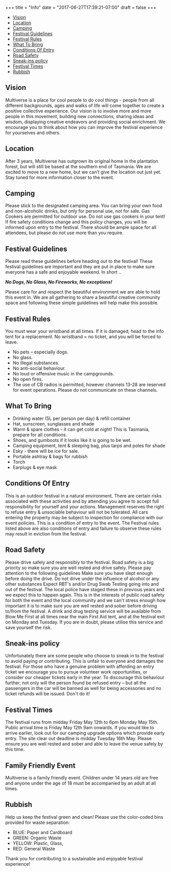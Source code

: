 +++
title = "Info"
date = "2017-06-27T17:39:21-07:00"
draft = false
+++

- [Vision](event/details/#vision)
- [Location](event/details/#location)
- [Camping](event/details/#camping)
- [Festival Guidelines](event/details/#festival-guidelines)
- [Festival Rules](event/details/#festival-rules)
- [What To Bring](event/details/#what-to-bring)
- [Conditions Of Entry](event/details/#conditions-of-entry)
- [Road Safety](event/details/#road-safety)
- [Sneak-ins policy](event/details/#sneak-ins-policy)
- [Festival Times](event/details/#festival-times)
- [Rubbish](event/details/#rubbish)

## Vision

Multiverse is a place for cool people to do cool things - people from all different backgrounds, ages and walks of life will come together to create a positive collective experience. Our vision is to involve more and more people in this movement, building new connections, sharing ideas and wisdom, displaying creative endeavors and providing social enrichment. We encourage you to think about how you can improve the festival experience for yourselves and others.

## Location

After 3 years, Multiverse has outgrown its original home in the plantation forest, but will still be based at the southern end of Tasmania. We are excited to move to a new home, but we can’t give the location out just yet. Stay tuned for more information closer to the event.

## Camping

Please stick to the designated camping area. You can bring your own food and non-alcoholic drinks, but only for personal use, not for sale. Gas Cookers are permitted for outdoor use. Do not use gas cookers in your tent! If fire safety conditions change and this policy changes, you will be informed upon entry to the festival. There should be ample space for all attendees, but please do not use more than you require.

## Festival Guidelines

Please read these guidelines before heading out to the festival!
These festival guidelines are important and they are put in place to make sure everyone has a safe and enjoyable weekend.
In short ..

***No Dogs, No Glass, No Fireworks, No exceptions!***

Please care for and respect the beautiful environment we are able to hold this event in.
We are all gathering to share a beautiful creative community space and following these simple guidelines will help make this possible.

## Festival Rules

You must wear your wristband at all times. If it is damaged, head to the info tent for a replacement. No wristband = no ticket, and you will be forced to leave.

- No pets – especially dogs.
- No glass.
- No illegal substances.
- No anti-social behaviour.
- No loud or offensive music in the campgrounds.
- No open fires.
- The use of CB radios is permitted, however channels 13-28 are reserved for event operations. Please do not communicate on these channels.

## What To Bring

- Drinking water (5L per person per day) & refill container
- Hat, sunscreen, sunglasses and shade
- Warm & spare clothes - it can get cold at night! This is Tasmania, prepare for all conditions.
- Shoes, and gumboots if it looks like it is going to be wet.
- Camping equipment, tent & sleeping bag, plus tarps and poles for shade
- Esky - there will be ice for sale.
- Portable ashtray & bags for rubbish
- Torch
- Earplugs & eye mask

## Conditions Of Entry

This is an outdoor festival in a natural environment. There are certain risks associated with these activities and by attending you agree to accept full responsibility for yourself and your actions. Management reserves the right to refuse entry & unsociable behaviour will not be tolerated. All cars entering the property may be subject to inspection for compliance with our event policies. This is a condition of entry to the event. The Festival rules listed above are also conditions of entry and failure to observe these rules may result in eviction from the festival.

## Road Safety

Please drive safely and responsibly to the festival. Road safety is a big priority so make sure you are well rested and drive safely. Please pay attention to the following guidelines
Make sure you have slept enough before doing the drive.
Do not drive under the influence of alcohol or any other substances
Expect RBT's and/or Drug Swab Testing going into and out of the festival. The local police have staged these in previous years and we expect this to happen again. This is in the interests of public road safety for both the event and the local community and we can't stress enough how important it is to make sure you are well rested and sober before driving to/from the festival.
A drink and drug testing service will be available from Blow Me First at all times near the main First Aid tent, and at the festival exit on Monday and Tuesday. If you are in doubt, please utilise this service and save yourself the risk.

## Sneak-ins policy

Unfortunately there are some people who choose to sneak in to the festival to avoid paying or contributing. This is unfair to everyone and damages the festival. For those who have a genuine problem with affording an entry ticket we encourage you to pursue volunteer work opportunities, or consider our cheaper tickets early in the year. To discourage this behaviour further, not only will the person found be refused entry – but all the passengers in the car will be banned as well for being accessories and no ticket refunds will be issued. Don't do it!

## Festival Times

The festival runs from midday Friday May 12th to 6pm Monday May 15th. Public arrival time is Friday May 12th 9am onwards. If you would like to arrive earlier, look out for our camping upgrade options which provide early entry. The site clear out deadline is midday Tuesday 16th May. Please ensure you are well rested and sober and able to leave the venue safely by this time.

## Family Friendly Event

Multiverse is a family friendly event.
Children under 14 years old are free and anyone under the age of 18 must be accompanied by an adult at all times.

## Rubbish

Help us keep the festival green and clean! Please use the color-coded bins provided for waste separation:  

- BLUE: Paper and Cardboard
- GREEN: Organic Waste
- YELLOW: Plastic, Glass,
- RED: General Waste

Thank you for contributing to a sustainable and enjoyable festival experience!
